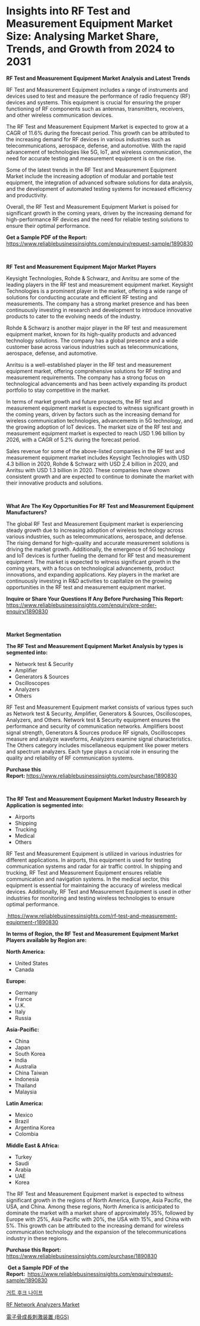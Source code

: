 <p><h1>Insights into RF Test and Measurement Equipment Market Size: Analysing Market Share, Trends, and Growth from 2024 to 2031</h1></p><p><strong>RF Test and Measurement Equipment Market Analysis and Latest Trends</strong></p>
<p><p>RF Test and Measurement Equipment includes a range of instruments and devices used to test and measure the performance of radio frequency (RF) devices and systems. This equipment is crucial for ensuring the proper functioning of RF components such as antennas, transmitters, receivers, and other wireless communication devices.</p><p>The RF Test and Measurement Equipment Market is expected to grow at a CAGR of 11.6% during the forecast period. This growth can be attributed to the increasing demand for RF devices in various industries such as telecommunications, aerospace, defense, and automotive. With the rapid advancement of technologies like 5G, IoT, and wireless communication, the need for accurate testing and measurement equipment is on the rise.</p><p>Some of the latest trends in the RF Test and Measurement Equipment Market include the increasing adoption of modular and portable test equipment, the integration of advanced software solutions for data analysis, and the development of automated testing systems for increased efficiency and productivity.</p><p>Overall, the RF Test and Measurement Equipment Market is poised for significant growth in the coming years, driven by the increasing demand for high-performance RF devices and the need for reliable testing solutions to ensure their optimal performance.</p></p>
<p><strong>Get a Sample PDF of the Report:&nbsp;</strong> <a href="https://www.reliablebusinessinsights.com/enquiry/request-sample/1890830">https://www.reliablebusinessinsights.com/enquiry/request-sample/1890830</a></p>
<p>&nbsp;</p>
<p><strong>RF Test and Measurement Equipment Major Market Players</strong></p>
<p><p>Keysight Technologies, Rohde & Schwarz, and Anritsu are some of the leading players in the RF test and measurement equipment market. Keysight Technologies is a prominent player in the market, offering a wide range of solutions for conducting accurate and efficient RF testing and measurements. The company has a strong market presence and has been continuously investing in research and development to introduce innovative products to cater to the evolving needs of the industry.</p><p>Rohde & Schwarz is another major player in the RF test and measurement equipment market, known for its high-quality products and advanced technology solutions. The company has a global presence and a wide customer base across various industries such as telecommunications, aerospace, defense, and automotive.</p><p>Anritsu is a well-established player in the RF test and measurement equipment market, offering comprehensive solutions for RF testing and measurement requirements. The company has a strong focus on technological advancements and has been actively expanding its product portfolio to stay competitive in the market.</p><p>In terms of market growth and future prospects, the RF test and measurement equipment market is expected to witness significant growth in the coming years, driven by factors such as the increasing demand for wireless communication technologies, advancements in 5G technology, and the growing adoption of IoT devices. The market size of the RF test and measurement equipment market is expected to reach USD 1.96 billion by 2026, with a CAGR of 5.2% during the forecast period.</p><p>Sales revenue for some of the above-listed companies in the RF test and measurement equipment market includes Keysight Technologies with USD 4.3 billion in 2020, Rohde & Schwarz with USD 2.4 billion in 2020, and Anritsu with USD 1.3 billion in 2020. These companies have shown consistent growth and are expected to continue to dominate the market with their innovative products and solutions.</p></p>
<p>&nbsp;</p>
<p><strong>What Are The Key Opportunities For RF Test and Measurement Equipment Manufacturers?</strong></p>
<p><p>The global RF Test and Measurement Equipment market is experiencing steady growth due to increasing adoption of wireless technology across various industries, such as telecommunications, aerospace, and defense. The rising demand for high-quality and accurate measurement solutions is driving the market growth. Additionally, the emergence of 5G technology and IoT devices is further fueling the demand for RF test and measurement equipment. The market is expected to witness significant growth in the coming years, with a focus on technological advancements, product innovations, and expanding applications. Key players in the market are continuously investing in R&D activities to capitalize on the growing opportunities in the RF test and measurement equipment market.</p></p>
<p><strong>Inquire or Share Your Questions If Any Before Purchasing This Report:</strong> <a href="https://www.reliablebusinessinsights.com/enquiry/pre-order-enquiry/1890830">https://www.reliablebusinessinsights.com/enquiry/pre-order-enquiry/1890830</a></p>
<p>&nbsp;</p>
<p><strong>Market Segmentation</strong></p>
<p><strong>The RF Test and Measurement Equipment Market Analysis by types is segmented into:</strong></p>
<p><ul><li>Network test & Security</li><li>Amplifier</li><li>Generators & Sources</li><li>Oscilloscopes</li><li>Analyzers</li><li>Others</li></ul></p>
<p><p>RF Test and Measurement Equipment market consists of various types such as Network test & Security, Amplifier, Generators & Sources, Oscilloscopes, Analyzers, and Others. Network test & Security equipment ensures the performance and security of communication networks. Amplifiers boost signal strength, Generators & Sources produce RF signals, Oscilloscopes measure and analyze waveforms, Analyzers examine signal characteristics. The Others category includes miscellaneous equipment like power meters and spectrum analyzers. Each type plays a crucial role in ensuring the quality and reliability of RF communication systems.</p></p>
<p><strong>Purchase this Report:&nbsp;</strong><a href="https://www.reliablebusinessinsights.com/purchase/1890830">https://www.reliablebusinessinsights.com/purchase/1890830</a></p>
<p>&nbsp;</p>
<p><strong>The RF Test and Measurement Equipment Market Industry Research by Application is segmented into:</strong></p>
<p><ul><li>Airports</li><li>Shipping</li><li>Trucking</li><li>Medical</li><li>Others</li></ul></p>
<p><p>RF Test and Measurement Equipment is utilized in various industries for different applications. In airports, this equipment is used for testing communication systems and radar for air traffic control. In shipping and trucking, RF Test and Measurement Equipment ensures reliable communication and navigation systems. In the medical sector, this equipment is essential for maintaining the accuracy of wireless medical devices. Additionally, RF Test and Measurement Equipment is used in other industries for monitoring and testing wireless technologies to ensure optimal performance.</p></p>
<p><a href="https://www.reliablebusinessinsights.com/rf-test-and-measurement-equipment-r1890830">&nbsp;https://www.reliablebusinessinsights.com/rf-test-and-measurement-equipment-r1890830</a></p>
<p><strong>In terms of Region, the RF Test and Measurement Equipment Market Players available by Region are:</strong></p>
<p>
    <p> <strong> North America: </strong>
        <ul>
            <li>United States</li>
            <li>Canada</li>
        </ul>
        </p> 
    <p> <strong> Europe: </strong>
        <ul>
            <li>Germany</li>
            <li>France</li>
            <li>U.K.</li>
            <li>Italy</li>
            <li>Russia</li>
        </ul>
        </p> 
    <p> <strong> Asia-Pacific: </strong>
        <ul>
            <li>China</li>
            <li>Japan</li>
            <li>South Korea</li>
            <li>India</li>
            <li>Australia</li>
            <li>China Taiwan</li>
            <li>Indonesia</li>
            <li>Thailand</li>
            <li>Malaysia</li>
        </ul>
        </p> 
    <p> <strong> Latin America: </strong>
        <ul>
            <li>Mexico</li>
            <li>Brazil</li>
            <li>Argentina Korea</li>
            <li>Colombia</li>
        </ul>
        </p> 
    <p> <strong> Middle East & Africa: </strong>
        <ul>
            <li>Turkey</li>
            <li>Saudi</li>
            <li>Arabia</li>
            <li>UAE</li>
            <li>Korea</li>
        </ul>
    </p>
    </p>
<p><p>The RF Test and Measurement Equipment market is expected to witness significant growth in the regions of North America, Europe, Asia Pacific, the USA, and China. Among these regions, North America is anticipated to dominate the market with a market share of approximately 35%, followed by Europe with 25%, Asia Pacific with 20%, the USA with 15%, and China with 5%. This growth can be attributed to the increasing demand for wireless communication technology and the expansion of the telecommunications industry in these regions.</p></p>
<p><strong>Purchase this Report: </strong><a href="https://www.reliablebusinessinsights.com/purchase/1890830">https://www.reliablebusinessinsights.com/purchase/1890830</a></p>
<p>&nbsp;<strong>Get a Sample PDF of the Report:&nbsp;&nbsp;</strong><a href="https://www.reliablebusinessinsights.com/enquiry/request-sample/1890830">https://www.reliablebusinessinsights.com/enquiry/request-sample/1890830</a></p>
<p><strong></strong></p>
<p><p><a href="https://github.com/berlianaparadilla48/Market-Research-Report-List-1/blob/main/1712119172859.md">거트 후크 나이프</a></p><p><a href="https://github.com/wrwgzwbr35/Market-Research-Report-List-1/blob/main/rf-network-analyzers-market.md">RF Network Analyzers Market</a></p><p><a href="https://github.com/JoanaNitzsche/Market-Research-Report-List-1/blob/main/6540278160744.md">電子骨成長刺激装置 (BGS)</a></p></p>